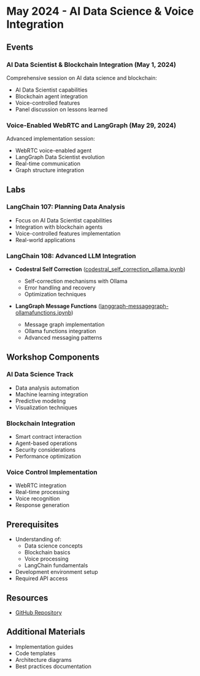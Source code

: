 # May 2024 - AI Data Science & Voice Integration

## Events

### AI Data Scientist & Blockchain Integration (May 1, 2024)
Comprehensive session on AI data science and blockchain:
- AI Data Scientist capabilities
- Blockchain agent integration
- Voice-controlled features
- Panel discussion on lessons learned

### Voice-Enabled WebRTC and LangGraph (May 29, 2024)
Advanced implementation session:
- WebRTC voice-enabled agent
- LangGraph Data Scientist evolution
- Real-time communication
- Graph structure integration

## Labs

### LangChain 107: Planning Data Analysis
- Focus on AI Data Scientist capabilities
- Integration with blockchain agents
- Voice-controlled features implementation
- Real-world applications

### LangChain 108: Advanced LLM Integration
- **Codestral Self Correction** ([codestral_self_correction_ollama.ipynb](https://github.com/aimug-org/austin_langchain/blob/main/labs/LangChain_108/codestral_self_correction_ollama.ipynb))
  - Self-correction mechanisms with Ollama
  - Error handling and recovery
  - Optimization techniques

- **LangGraph Message Functions** ([langgraph-messagegraph-ollamafunctions.ipynb](https://github.com/aimug-org/austin_langchain/blob/main/labs/LangChain_108/langgraph-messagegraph-ollamafunctions.ipynb))
  - Message graph implementation
  - Ollama functions integration
  - Advanced messaging patterns

## Workshop Components

### AI Data Science Track
- Data analysis automation
- Machine learning integration
- Predictive modeling
- Visualization techniques

### Blockchain Integration
- Smart contract interaction
- Agent-based operations
- Security considerations
- Performance optimization

### Voice Control Implementation
- WebRTC integration
- Real-time processing
- Voice recognition
- Response generation

## Prerequisites
- Understanding of:
  - Data science concepts
  - Blockchain basics
  - Voice processing
  - LangChain fundamentals
- Development environment setup
- Required API access

## Resources
- [GitHub Repository](https://github.com/aimug-org/austin_langchain)

## Additional Materials
- Implementation guides
- Code templates
- Architecture diagrams
- Best practices documentation

